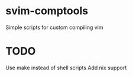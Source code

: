 # svim-comptools
Simple scripts for custom compiling vim

# TODO
Use make instead of shell scripts
Add nix support
